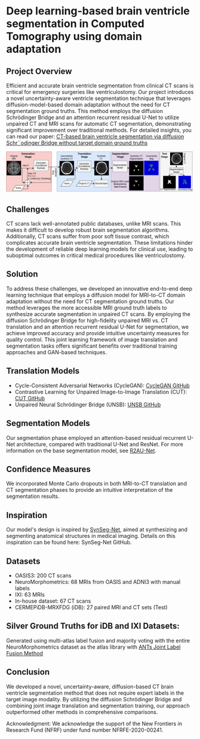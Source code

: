 # Deep learning-based brain ventricle segmentation in Computed Tomography using domain adaptation
## Project Overview
Efficient and accurate brain ventricle segmentation from clinical CT scans is critical for emergency surgeries like ventriculostomy. Our project introduces a novel uncertainty-aware ventricle segmentation technique that leverages diffusion-model-based domain adaptation without the need for CT segmentation ground truths. This method employs the diffusion Schrödinger Bridge and an attention recurrent residual U-Net to utilize unpaired CT and MRI scans for automatic CT segmentation, demonstrating significant improvement over traditional methods. For detailed insights, you can read our paper: [CT-based brain ventricle segmentation via
diffusion Schr¨odinger Bridge without target domain ground truths](https://arxiv.org/pdf/2405.18267)

![Model Overview](images/diffmodel.png)

## Challenges
CT scans lack well-annotated public databases, unlike MRI scans. This makes it difficult to develop robust brain segmentation algorithms. Additionally, CT scans suffer from poor soft tissue contrast, which complicates accurate brain ventricle segmentation. These limitations hinder the development of reliable deep learning models for clinical use, leading to suboptimal outcomes in critical medical procedures like ventriculostomy.

## Solution
To address these challenges, we developed an innovative end-to-end deep learning technique that employs a diffusion model for MRI-to-CT domain adaptation without the need for CT segmentation ground truths. Our method leverages the more accessible MRI ground truth labels to synthesize accurate segmentation in unpaired CT scans. By employing the diffusion Schrödinger Bridge for high-fidelity unpaired MRI vs. CT translation and an attention recurrent residual U-Net for segmentation, we achieve improved accuracy and provide intuitive uncertainty measures for quality control. This joint learning framework of image translation and segmentation tasks offers significant benefits over traditional training approaches and GAN-based techniques.

## Translation Models
* Cycle-Consistent Adversarial Networks (CycleGAN): [CycleGAN GitHub](https://github.com/junyanz/pytorch-CycleGAN-and-pix2pix/tree/master)
* Contrastive Learning for Unpaired Image-to-Image Translation (CUT): [CUT GitHub](https://github.com/taesungp/contrastive-unpaired-translation)
* Unpaired Neural Schrödinger Bridge (UNSB): [UNSB GitHub](https://github.com/cyclomon/UNSB/tree/main)
## Segmentation Models
Our segmentation phase employed an attention-based residual recurrent U-Net architecture, compared with traditional U-Net and ResNet. For more information on the base segmentation model, see [R2AU-Net](https://www.hindawi.com/journals/scn/2021/6625688/).
## Confidence Measures
We incorporated Monte Carlo dropouts in both MRI-to-CT translation and CT segmentation phases to provide an intuitive interpretation of the segmentation results.
## Inspiration
Our model's design is inspired by [SynSeg-Net](https://github.com/MASILab/SynSeg-Net), aimed at synthesizing and segmenting anatomical structures in medical imaging. Details on this inspiration can be found here: SynSeg-Net GitHub.

## Datasets
* OASIS3: 200 CT scans
* NeuroMorphometrics: 68 MRIs from OASIS and ADNI3 with manual labels
* IXI: 63 MRIs
* In-house dataset: 67 CT scans
* CERMEPiDB-MRXFDG (iDB): 27 paired MRI and CT sets (Test)
## Silver Ground Truths for iDB and IXI Datasets:
Generated using multi-atlas label fusion and majority voting with the entire NeuroMorphometrics dataset as the atlas library with [ANTs Joint Label Fusion Method](https://github.com/ANTsX/ANTs/blob/master/Scripts/antsJointLabelFusion.sh)


## Conclusion
We developed a novel, uncertainty-aware, diffusion-based CT brain ventricle segmentation method that does not require expert labels in the target image modality. By utilizing the diffusion Schrödinger Bridge and combining joint image translation and segmentation training, our approach outperformed other methods in comprehensive comparisons.

Acknowledgment:
We acknowledge the support of the New Frontiers in Research Fund (NFRF) under fund number NFRFE-2020-00241.
